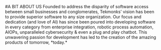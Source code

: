 <div class="home-aboutus" markdown="1">
#A BIT ABOUT US
Founded to address the disparity of software access between small businesses and conglomerates, Tekmonks’ vision has been to provide superior software to any size organization. Our focus and dedication (and love of AI)  has since been poured into developing software in every category from enterprise integration, robotic process automation, AIOPs, unparalleled cybersecurity & even a plug and play chatbot. This unwavering passion for development has led to the creation of the amazing products of tomorrow, *today.*
</div>
